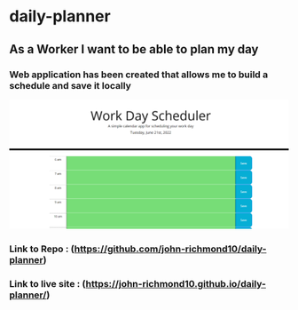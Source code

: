 # daily-planner

## As a Worker I want to be able to plan my day

### Web application has been created that allows me to build a schedule and save it locally

![Image of Site](./assets/images/Capture.PNG)

### Link to Repo : (https://github.com/john-richmond10/daily-planner)
### Link to live site : (https://john-richmond10.github.io/daily-planner/)